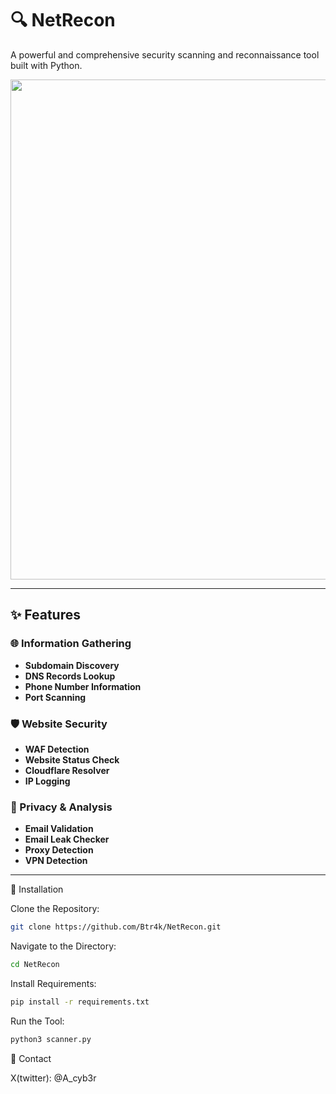 # 🔍 NetRecon

A powerful and comprehensive security scanning and reconnaissance tool built with Python.

<p align="center">
  <img src="https://github.com/user-attachments/assets/2df26c92-3956-4f6c-8d78-ed91a96dc43e" width="800">
</p>

---

## ✨ Features

### 🌐 Information Gathering
- **Subdomain Discovery**
- **DNS Records Lookup**
- **Phone Number Information**
- **Port Scanning**

### 🛡️ Website Security
- **WAF Detection**
- **Website Status Check**
- **Cloudflare Resolver**
- **IP Logging**

### 🔐 Privacy & Analysis
- **Email Validation**
- **Email Leak Checker**
- **Proxy Detection**
- **VPN Detection**

---

🚀 Installation

Clone the Repository:
```bash
git clone https://github.com/Btr4k/NetRecon.git
```

Navigate to the Directory:
```bash
cd NetRecon
```

Install Requirements:
```bash
pip install -r requirements.txt
```

Run the Tool:
```bash
python3 scanner.py
```

📱 Contact

X(twitter): @A_cyb3r

